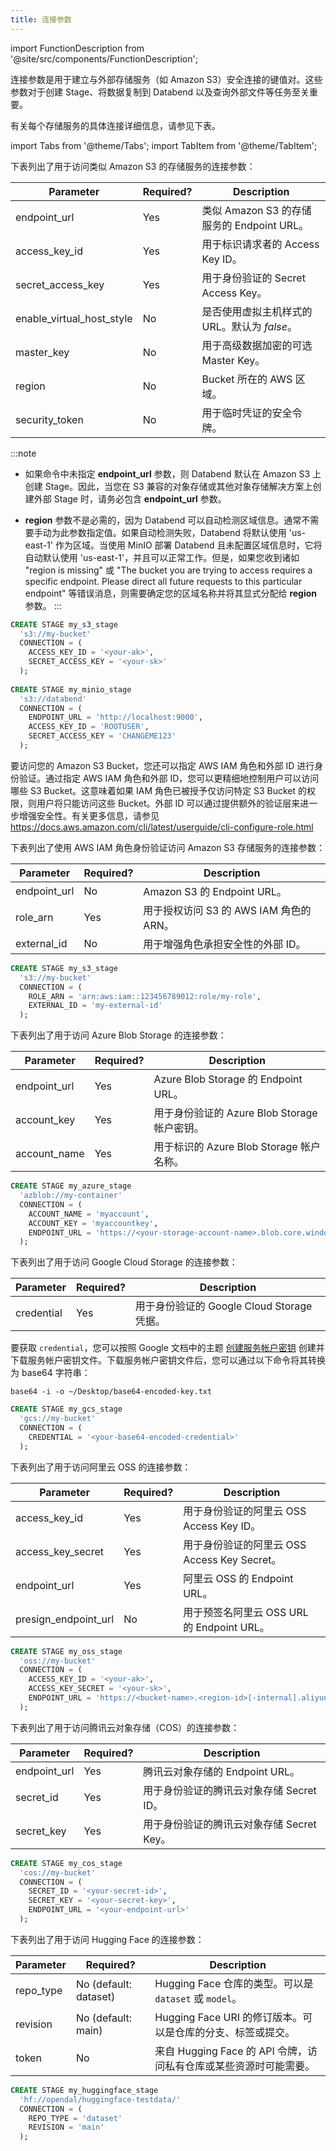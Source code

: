 ```yaml
---
title: 连接参数
---
```

import FunctionDescription from '@site/src/components/FunctionDescription';

<FunctionDescription description="Introduced or updated: v1.2.294"/>

连接参数是用于建立与外部存储服务（如 Amazon S3）安全连接的键值对。这些参数对于创建 Stage、将数据复制到 Databend 以及查询外部文件等任务至关重要。

有关每个存储服务的具体连接详细信息，请参见下表。

import Tabs from '@theme/Tabs';
import TabItem from '@theme/TabItem';

<Tabs groupId="operating-systems">
<TabItem value="Amazon S3" label="Amazon S3">

下表列出了用于访问类似 Amazon S3 的存储服务的连接参数：

| Parameter                 	| Required? 	| Description                                                  	|
|---------------------------	|-----------	|--------------------------------------------------------------	|
| endpoint_url              	| Yes       	| 类似 Amazon S3 的存储服务的 Endpoint URL。                   	|
| access_key_id             	| Yes       	| 用于标识请求者的 Access Key ID。                              	|
| secret_access_key         	| Yes       	| 用于身份验证的 Secret Access Key。                             	|
| enable_virtual_host_style 	| No        	| 是否使用虚拟主机样式的 URL。默认为 *false*。                  	|
| master_key                	| No        	| 用于高级数据加密的可选 Master Key。                           	|
| region                    	| No        	| Bucket 所在的 AWS 区域。                                     	|
| security_token            	| No        	| 用于临时凭证的安全令牌。                                     	|

:::note
- 如果命令中未指定 **endpoint_url** 参数，则 Databend 默认在 Amazon S3 上创建 Stage。因此，当您在 S3 兼容的对象存储或其他对象存储解决方案上创建外部 Stage 时，请务必包含 **endpoint_url** 参数。

- **region** 参数不是必需的，因为 Databend 可以自动检测区域信息。通常不需要手动为此参数指定值。如果自动检测失败，Databend 将默认使用 'us-east-1' 作为区域。当使用 MinIO 部署 Databend 且未配置区域信息时，它将自动默认使用 'us-east-1'，并且可以正常工作。但是，如果您收到诸如 "region is missing" 或 "The bucket you are trying to access requires a specific endpoint. Please direct all future requests to this particular endpoint" 等错误消息，则需要确定您的区域名称并将其显式分配给 **region** 参数。
:::

```sql title='Examples'
CREATE STAGE my_s3_stage
  's3://my-bucket'
  CONNECTION = (
    ACCESS_KEY_ID = '<your-ak>',
    SECRET_ACCESS_KEY = '<your-sk>'
  );
  
CREATE STAGE my_minio_stage
  's3://databend'
  CONNECTION = (
    ENDPOINT_URL = 'http://localhost:9000',
    ACCESS_KEY_ID = 'ROOTUSER',
    SECRET_ACCESS_KEY = 'CHANGEME123'
  );
```


要访问您的 Amazon S3 Bucket，您还可以指定 AWS IAM 角色和外部 ID 进行身份验证。通过指定 AWS IAM 角色和外部 ID，您可以更精细地控制用户可以访问哪些 S3 Bucket。这意味着如果 IAM 角色已被授予仅访问特定 S3 Bucket 的权限，则用户将只能访问这些 Bucket。外部 ID 可以通过提供额外的验证层来进一步增强安全性。有关更多信息，请参见 https://docs.aws.amazon.com/cli/latest/userguide/cli-configure-role.html

下表列出了使用 AWS IAM 角色身份验证访问 Amazon S3 存储服务的连接参数：

| Parameter    	| Required? 	| Description                                           	|
|--------------	|-----------	|-------------------------------------------------------	|
| endpoint_url 	| No        	| Amazon S3 的 Endpoint URL。                           	|
| role_arn     	| Yes       	| 用于授权访问 S3 的 AWS IAM 角色的 ARN。                 	|
| external_id  	| No        	| 用于增强角色承担安全性的外部 ID。                       	|

```sql title='Examples'
CREATE STAGE my_s3_stage
  's3://my-bucket'
  CONNECTION = (
    ROLE_ARN = 'arn:aws:iam::123456789012:role/my-role',
    EXTERNAL_ID = 'my-external-id'
  );
```

</TabItem>

<TabItem value="Azure Blob" label="Azure Blob">

下表列出了用于访问 Azure Blob Storage 的连接参数：

| Parameter    	 | Required? 	 | Description                                         	 |
|----------------|-------------|-------------------------------------------------------|
| endpoint_url 	 | Yes       	 | Azure Blob Storage 的 Endpoint URL。                	 |
| account_key  	 | Yes       	 | 用于身份验证的 Azure Blob Storage 帐户密钥。          	 |
| account_name 	 | Yes       	 | 用于标识的 Azure Blob Storage 帐户名称。            	 |

```sql title='Examples'
CREATE STAGE my_azure_stage
  'azblob://my-container'
  CONNECTION = (
    ACCOUNT_NAME = 'myaccount',
    ACCOUNT_KEY = 'myaccountkey',
    ENDPOINT_URL = 'https://<your-storage-account-name>.blob.core.windows.net'
  );
```

</TabItem>

<TabItem value="Google GCS" label="Google GCS">

下表列出了用于访问 Google Cloud Storage 的连接参数：

| Parameter    	 | Required? 	 | Description                                         	 |
|----------------|-------------|-------------------------------------------------------|
| credential   	 | Yes       	 | 用于身份验证的 Google Cloud Storage 凭据。            	 |

要获取 `credential`，您可以按照 Google 文档中的主题 [创建服务帐户密钥](https://cloud.google.com/iam/docs/keys-create-delete#creating)
创建并下载服务帐户密钥文件。下载服务帐户密钥文件后，您可以通过以下命令将其转换为 base64 字符串：

```
base64 -i -o ~/Desktop/base64-encoded-key.txt
```

```sql title='Examples'
CREATE STAGE my_gcs_stage
  'gcs://my-bucket'
  CONNECTION = (
    CREDENTIAL = '<your-base64-encoded-credential>'
  );
```

</TabItem>

<TabItem value="Alibaba OSS" label="Alibaba Cloud OSS">

下表列出了用于访问阿里云 OSS 的连接参数：

| Parameter            	| Required? 	| Description                                             	|
|----------------------	|-----------	|---------------------------------------------------------	|
| access_key_id        	| Yes       	| 用于身份验证的阿里云 OSS Access Key ID。                	|
| access_key_secret    	| Yes       	| 用于身份验证的阿里云 OSS Access Key Secret。              	|
| endpoint_url         	| Yes       	| 阿里云 OSS 的 Endpoint URL。                            	|
| presign_endpoint_url 	| No        	| 用于预签名阿里云 OSS URL 的 Endpoint URL。                	|

```sql title='Examples'
CREATE STAGE my_oss_stage
  'oss://my-bucket'
  CONNECTION = (
    ACCESS_KEY_ID = '<your-ak>',
    ACCESS_KEY_SECRET = '<your-sk>',
    ENDPOINT_URL = 'https://<bucket-name>.<region-id>[-internal].aliyuncs.com'
  );
```

</TabItem>

<TabItem value="Tencent COS" label="Tencent COS">

下表列出了用于访问腾讯云对象存储（COS）的连接参数：

| Parameter    	| Required? 	| Description                                                 	|
|--------------	|-----------	|-------------------------------------------------------------	|
| endpoint_url 	| Yes       	| 腾讯云对象存储的 Endpoint URL。                              	|
| secret_id    	| Yes       	| 用于身份验证的腾讯云对象存储 Secret ID。                   	|
| secret_key   	| Yes       	| 用于身份验证的腾讯云对象存储 Secret Key。                  	|

```sql title='Examples'
CREATE STAGE my_cos_stage
  'cos://my-bucket'
  CONNECTION = (
    SECRET_ID = '<your-secret-id>',
    SECRET_KEY = '<your-secret-key>',
    ENDPOINT_URL = '<your-endpoint-url>'
  );
```

</TabItem>

<TabItem value="Hugging Face" label="HuggingFace">

下表列出了用于访问 Hugging Face 的连接参数：

| Parameter | Required?             | Description                                                                                                     |
|-----------|-----------------------|-----------------------------------------------------------------------------------------------------------------|
| repo_type | No (default: dataset) | Hugging Face 仓库的类型。可以是 `dataset` 或 `model`。                                                           |
| revision  | No (default: main)    | Hugging Face URI 的修订版本。可以是仓库的分支、标签或提交。                                                       |
| token     | No                    | 来自 Hugging Face 的 API 令牌，访问私有仓库或某些资源时可能需要。                                                 |

```sql title='Examples'
CREATE STAGE my_huggingface_stage
  'hf://opendal/huggingface-testdata/'
  CONNECTION = (
    REPO_TYPE = 'dataset'
    REVISION = 'main'
  );
```

</TabItem>

</Tabs>